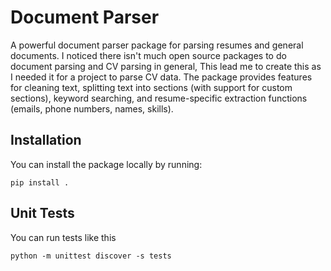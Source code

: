 # Document Parser

A powerful document parser package for parsing resumes and general documents.
I noticed there isn't much open source packages to do document parsing and CV parsing in general,
This lead me to create this as I needed it for a project to parse CV data.
The package provides features for cleaning text, splitting text into sections (with support for custom sections), 
keyword searching, and resume-specific extraction functions (emails, phone numbers, names, skills).

## Installation

You can install the package locally by running:

``` pip install . ```

## Unit Tests 

You can run tests like this

``` python -m unittest discover -s tests ```